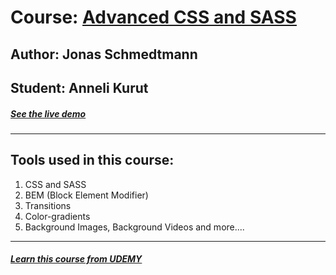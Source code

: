 # Course: [Advanced CSS and SASS ](https://www.udemy.com/advanced-css-and-sass/)
## Author: Jonas Schmedtmann
## Student: Anneli Kurut
##### [See the live demo ](https://annkurat.github.io/nexter/)
---

## Tools used in this course:
1. CSS and SASS
2. BEM (Block Element Modifier)
3. Transitions
4. Color-gradients
5. Background Images, Background Videos and more....


---
##### [Learn this course from UDEMY ](https://www.udemy.com/advanced-css-and-sass/)
